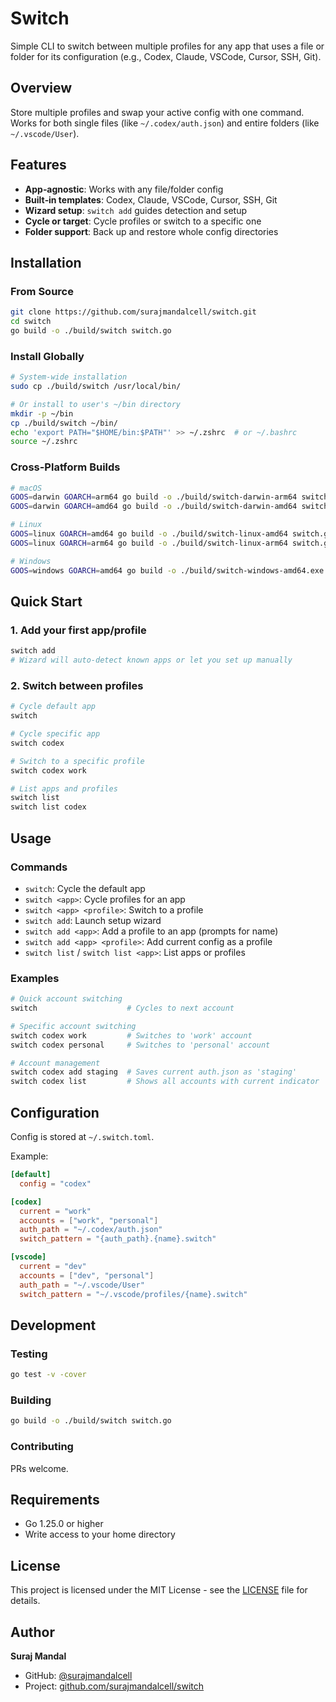 # Switch

Simple CLI to switch between multiple profiles for any app that uses a file or folder for its configuration (e.g., Codex, Claude, VSCode, Cursor, SSH, Git).

## Overview

Store multiple profiles and swap your active config with one command. Works for both single files (like `~/.codex/auth.json`) and entire folders (like `~/.vscode/User`).

## Features

- **App‑agnostic**: Works with any file/folder config
- **Built‑in templates**: Codex, Claude, VSCode, Cursor, SSH, Git
- **Wizard setup**: `switch add` guides detection and setup
- **Cycle or target**: Cycle profiles or switch to a specific one
- **Folder support**: Back up and restore whole config directories

## Installation

### From Source

```bash
git clone https://github.com/surajmandalcell/switch.git
cd switch
go build -o ./build/switch switch.go
```

### Install Globally

```bash
# System-wide installation
sudo cp ./build/switch /usr/local/bin/

# Or install to user's ~/bin directory
mkdir -p ~/bin
cp ./build/switch ~/bin/
echo 'export PATH="$HOME/bin:$PATH"' >> ~/.zshrc  # or ~/.bashrc
source ~/.zshrc
```

### Cross-Platform Builds

```bash
# macOS
GOOS=darwin GOARCH=arm64 go build -o ./build/switch-darwin-arm64 switch.go
GOOS=darwin GOARCH=amd64 go build -o ./build/switch-darwin-amd64 switch.go

# Linux
GOOS=linux GOARCH=amd64 go build -o ./build/switch-linux-amd64 switch.go
GOOS=linux GOARCH=arm64 go build -o ./build/switch-linux-arm64 switch.go

# Windows
GOOS=windows GOARCH=amd64 go build -o ./build/switch-windows-amd64.exe switch.go
```

## Quick Start

### 1. Add your first app/profile

```bash
switch add
# Wizard will auto-detect known apps or let you set up manually
```

### 2. Switch between profiles

```bash
# Cycle default app
switch

# Cycle specific app
switch codex

# Switch to a specific profile
switch codex work

# List apps and profiles
switch list
switch list codex
```

## Usage

### Commands

- `switch`: Cycle the default app
- `switch <app>`: Cycle profiles for an app
- `switch <app> <profile>`: Switch to a profile
- `switch add`: Launch setup wizard
- `switch add <app>`: Add a profile to an app (prompts for name)
- `switch add <app> <profile>`: Add current config as a profile
- `switch list` / `switch list <app>`: List apps or profiles

### Examples

```bash
# Quick account switching
switch                    # Cycles to next account

# Specific account switching
switch codex work         # Switches to 'work' account
switch codex personal     # Switches to 'personal' account

# Account management
switch codex add staging  # Saves current auth.json as 'staging'
switch codex list         # Shows all accounts with current indicator
```

## Configuration

Config is stored at `~/.switch.toml`.

Example:

```toml
[default]
  config = "codex"

[codex]
  current = "work"
  accounts = ["work", "personal"]
  auth_path = "~/.codex/auth.json"
  switch_pattern = "{auth_path}.{name}.switch"

[vscode]
  current = "dev"
  accounts = ["dev", "personal"]
  auth_path = "~/.vscode/User"
  switch_pattern = "~/.vscode/profiles/{name}.switch"
```

## Development

### Testing

```bash
go test -v -cover
```

### Building

```bash
go build -o ./build/switch switch.go
```

### Contributing

PRs welcome.

## Requirements

- Go 1.25.0 or higher
- Write access to your home directory

## License

This project is licensed under the MIT License - see the [LICENSE](LICENSE) file for details.

## Author

**Suraj Mandal**

- GitHub: [@surajmandalcell](https://github.com/surajmandalcell)
- Project: [github.com/surajmandalcell/switch](https://github.com/surajmandalcell/switch)
